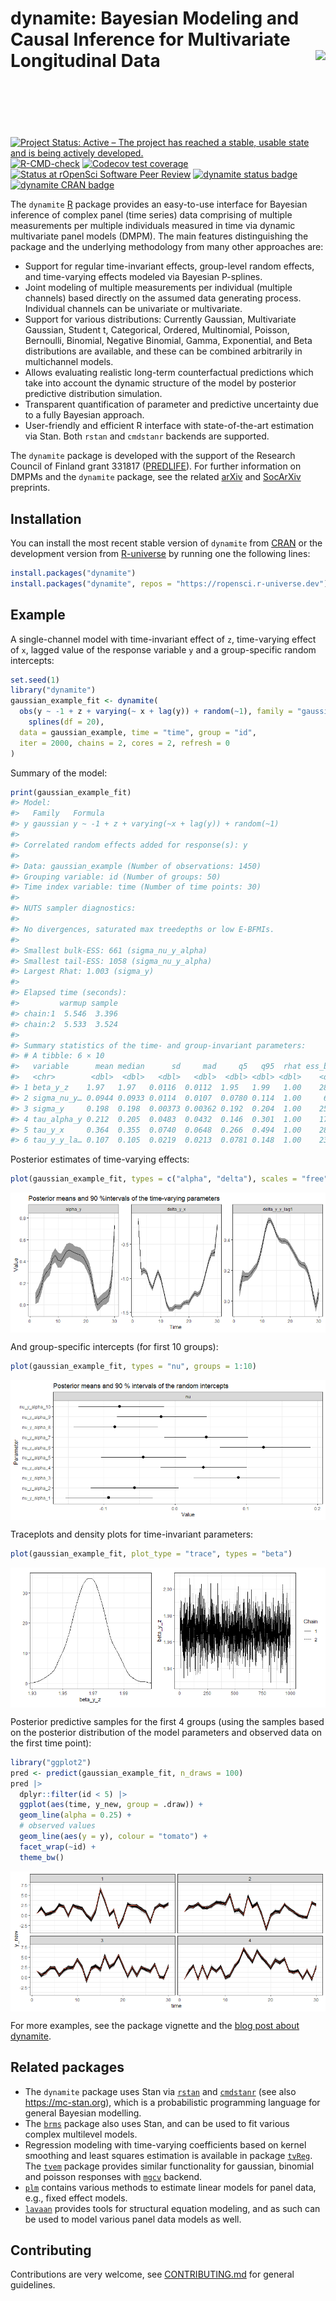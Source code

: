 
<!-- README.md is generated from README.Rmd. Please edit that file -->

# dynamite: Bayesian Modeling and Causal Inference for Multivariate Longitudinal Data <a href="https://docs.ropensci.org/dynamite/"><img src="man/figures/logo.png" align="right" height="139"/></a>

<!-- badges: start -->

[![Project Status: Active – The project has reached a stable, usable
state and is being actively
developed.](https://www.repostatus.org/badges/latest/active.svg)](https://www.repostatus.org/#active)
[![R-CMD-check](https://github.com/ropensci/dynamite/workflows/R-CMD-check/badge.svg)](https://github.com/ropensci/dynamite/actions)
[![Codecov test
coverage](https://codecov.io/gh/ropensci/dynamite/branch/main/graph/badge.svg)](https://app.codecov.io/gh/ropensci/dynamite?branch=main)
[![Status at rOpenSci Software Peer
Review](https://badges.ropensci.org/554_status.svg)](https://github.com/ropensci/software-review/issues/554)
[![dynamite status
badge](https://ropensci.r-universe.dev/badges/dynamite)](https://ropensci.r-universe.dev)
[![dynamite CRAN
badge](http://www.r-pkg.org/badges/version/dynamite)](https://cran.r-project.org/package=dynamite)
<!-- badges: end -->

The `dynamite` [R](https://www.r-project.org/) package provides an
easy-to-use interface for Bayesian inference of complex panel (time
series) data comprising of multiple measurements per multiple
individuals measured in time via dynamic multivariate panel models
(DMPM). The main features distinguishing the package and the underlying
methodology from many other approaches are:

- Support for regular time-invariant effects, group-level random
  effects, and time-varying effects modeled via Bayesian P-splines.
- Joint modeling of multiple measurements per individual (multiple
  channels) based directly on the assumed data generating process.
  Individual channels can be univariate or multivariate.
- Support for various distributions: Currently Gaussian, Multivariate
  Gaussian, Student t, Categorical, Ordered, Multinomial, Poisson,
  Bernoulli, Binomial, Negative Binomial, Gamma, Exponential, and Beta
  distributions are available, and these can be combined arbitrarily in
  multichannel models.
- Allows evaluating realistic long-term counterfactual predictions which
  take into account the dynamic structure of the model by posterior
  predictive distribution simulation.
- Transparent quantification of parameter and predictive uncertainty due
  to a fully Bayesian approach.
- User-friendly and efficient R interface with state-of-the-art
  estimation via Stan. Both `rstan` and `cmdstanr` backends are
  supported.

The `dynamite` package is developed with the support of the Research
Council of Finland grant 331817
([PREDLIFE](https://sites.utu.fi/predlife/en/)). For further information
on DMPMs and the `dynamite` package, see the related
[arXiv](https://arxiv.org/abs/2302.01607) and
[SocArXiv](https://osf.io/preprints/socarxiv/mdwu5/) preprints.

## Installation

You can install the most recent stable version of `dynamite` from
[CRAN](https://cran.r-project.org/package=dynamite) or the development
version from [R-universe](https://r-universe.dev/search/) by running one
the following lines:

``` r
install.packages("dynamite")
install.packages("dynamite", repos = "https://ropensci.r-universe.dev")
```

## Example

A single-channel model with time-invariant effect of `z`, time-varying
effect of `x`, lagged value of the response variable `y` and a
group-specific random intercepts:

``` r
set.seed(1)
library("dynamite")
gaussian_example_fit <- dynamite(
  obs(y ~ -1 + z + varying(~ x + lag(y)) + random(~1), family = "gaussian") +
    splines(df = 20),
  data = gaussian_example, time = "time", group = "id",
  iter = 2000, chains = 2, cores = 2, refresh = 0
)
```

Summary of the model:

``` r
print(gaussian_example_fit)
#> Model:
#>   Family   Formula                                       
#> y gaussian y ~ -1 + z + varying(~x + lag(y)) + random(~1)
#> 
#> Correlated random effects added for response(s): y
#> 
#> Data: gaussian_example (Number of observations: 1450)
#> Grouping variable: id (Number of groups: 50)
#> Time index variable: time (Number of time points: 30)
#> 
#> NUTS sampler diagnostics:
#> 
#> No divergences, saturated max treedepths or low E-BFMIs.
#> 
#> Smallest bulk-ESS: 661 (sigma_nu_y_alpha)
#> Smallest tail-ESS: 1058 (sigma_nu_y_alpha)
#> Largest Rhat: 1.003 (sigma_y)
#> 
#> Elapsed time (seconds):
#>         warmup sample
#> chain:1  5.546  3.396
#> chain:2  5.533  3.524
#> 
#> Summary statistics of the time- and group-invariant parameters:
#> # A tibble: 6 × 10
#>   variable      mean median      sd     mad     q5   q95  rhat ess_bulk ess_tail
#>   <chr>        <dbl>  <dbl>   <dbl>   <dbl>  <dbl> <dbl> <dbl>    <dbl>    <dbl>
#> 1 beta_y_z    1.97   1.97   0.0116  0.0112  1.95   1.99   1.00    2815.    1434.
#> 2 sigma_nu_y… 0.0944 0.0933 0.0114  0.0107  0.0780 0.114  1.00     661.    1058.
#> 3 sigma_y     0.198  0.198  0.00373 0.00362 0.192  0.204  1.00    2580.    1254.
#> 4 tau_alpha_y 0.212  0.205  0.0483  0.0432  0.146  0.301  1.00    1731.    1606.
#> 5 tau_y_x     0.364  0.355  0.0740  0.0648  0.266  0.494  1.00    2812.    1504.
#> 6 tau_y_y_la… 0.107  0.105  0.0219  0.0213  0.0781 0.148  1.00    2387.    1682.
```

Posterior estimates of time-varying effects:

``` r
plot(gaussian_example_fit, types = c("alpha", "delta"), scales = "free")
```

<img src="man/figures/README-unnamed-chunk-7-1.png" style="display: block; margin: auto;" />

And group-specific intercepts (for first 10 groups):

``` r
plot(gaussian_example_fit, types = "nu", groups = 1:10)
```

<img src="man/figures/README-unnamed-chunk-8-1.png" style="display: block; margin: auto;" />

Traceplots and density plots for time-invariant parameters:

``` r
plot(gaussian_example_fit, plot_type = "trace", types = "beta")
```

<img src="man/figures/README-unnamed-chunk-9-1.png" style="display: block; margin: auto;" />

Posterior predictive samples for the first 4 groups (using the samples
based on the posterior distribution of the model parameters and observed
data on the first time point):

``` r
library("ggplot2")
pred <- predict(gaussian_example_fit, n_draws = 100)
pred |>
  dplyr::filter(id < 5) |>
  ggplot(aes(time, y_new, group = .draw)) +
  geom_line(alpha = 0.25) +
  # observed values
  geom_line(aes(y = y), colour = "tomato") +
  facet_wrap(~id) +
  theme_bw()
```

<img src="man/figures/README-unnamed-chunk-10-1.png" style="display: block; margin: auto;" />

For more examples, see the package vignette and the [blog post about
dynamite](https://ropensci.org/blog/2023/01/31/dynamite-r-package/).

## Related packages

- The `dynamite` package uses Stan via
  [`rstan`](https://CRAN.R-project.org/package=rstan) and
  [`cmdstanr`](https://mc-stan.org/cmdstanr/) (see also
  <https://mc-stan.org>), which is a probabilistic programming language
  for general Bayesian modelling.
- The [`brms`](https://CRAN.R-project.org/package=brms) package also
  uses Stan, and can be used to fit various complex multilevel models.
- Regression modeling with time-varying coefficients based on kernel
  smoothing and least squares estimation is available in package
  [`tvReg`](https://CRAN.R-project.org/package=tvReg). The
  [`tvem`](https://CRAN.R-project.org/package=tvem) package provides
  similar functionality for gaussian, binomial and poisson responses
  with [`mgcv`](https://CRAN.R-project.org/package=mgcv) backend.
- [`plm`](https://CRAN.R-project.org/package=plm) contains various
  methods to estimate linear models for panel data, e.g., fixed effect
  models.
- [`lavaan`](https://CRAN.R-project.org/package=lavaan) provides tools
  for structural equation modeling, and as such can be used to model
  various panel data models as well.

## Contributing

Contributions are very welcome, see
[CONTRIBUTING.md](https://github.com/ropensci/dynamite/blob/main/.github/CONTRIBUTING.md)
for general guidelines.
